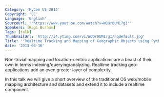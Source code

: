 ```yaml
---
Category: 'PyCon US 2013'
Copyright: 'CC'
Language: 'English'
SourceUrl: '"https://www.youtube.com/watch?v=WQQr0UM17gI"'
Speakers: [Ragi Burhum]
Tags: [talk]
ThumbnailUrl: 'http://i4.ytimg.com/vi/WQQr0UM17gI/hqdefault.jpg'
Title: '"Realtime Tracking and Mapping of Geographic Objects using Python"'
date: '2013-03-16'
---
```

Non-trivial mapping and location-centric applications are a beast of their own in terms indexing/querying/analyzing. Realtime tracking geo-applications add an even greater layer of complexity. 

In this talk we will give a short overview of the traditional OS web/mobile mapping architecture and datasets and extend it to include a realtime component. 